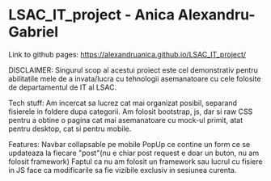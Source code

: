 # LSAC_IT_project - Anica Alexandru-Gabriel

Link to github pages: https://alexandruanica.github.io/LSAC_IT_project/

DISCLAIMER: 
  Singurul scop al acestui proiect este cel demonstrativ 
pentru abilitatile mele de a invata/lucra cu tehnologii asemanatoare cu cele folosite de departamentul de IT al LSAC.

Tech stuff:
  Am incercat sa lucrez cat mai organizat posibil, separand fisierele in foldere dupa categorii. Am folosit bootstrap, js,
dar si raw CSS pentru a obtine o pagina cat mai asemanatoare cu mock-ul primit, atat pentru desktop, cat si pentru mobile.
  
Features:
  Navbar collapsable pe mobile
  PopUp ce contine un form ce se updateaza la fiecare "post"(nu e chiar post request e doar un buton, nu am folosit framework)
  Faptul ca nu am folosit un framework sau lucrul cu fisiere in JS face ca modificarile sa fie vizibile exclusiv in sesiunea curenta.
